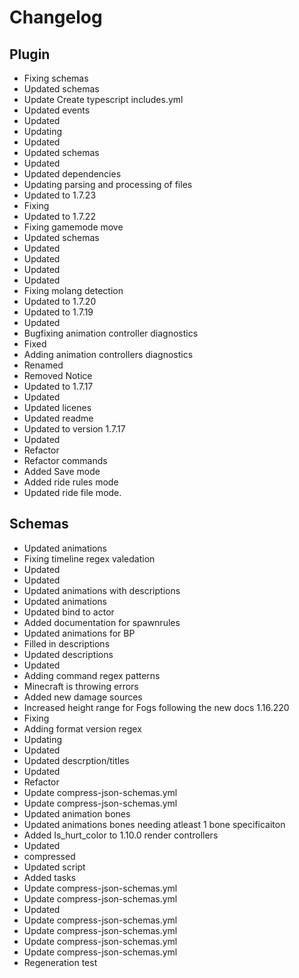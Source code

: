 # Changelog 
## Plugin 
- Fixing schemas
- Updated schemas
- Update Create typescript includes.yml
- Updated events
- Updated
- Updating
- Updated
- Updated schemas
- Updated
- Updated dependencies
- Updating parsing and processing of files
- Updated to 1.7.23
- Fixing
- Updated to 1.7.22
- Fixing gamemode move
- Updated schemas
- Updated
- Updated
- Updated
- Updated
- Fixing molang detection
- Updated to 1.7.20
- Updated to 1.7.19
- Updated
- Bugfixing animation controller diagnostics
- Fixed
- Adding animation controllers diagnostics
- Renamed
- Removed Notice
- Updated to 1.7.17
- Updated
- Updated licenes
- Updated readme
- Updated to version 1.7.17
- Updated
- Refactor
- Refactor commands
- Added Save mode
- Added ride rules mode
- Updated ride file mode. 
## Schemas 
- Updated animations
- Fixing timeline regex valedation
- Updated
- Updated
- Updated animations with descriptions
- Updated animations
- Updated bind to actor
- Added documentation for spawnrules
- Updated animations for BP
- Filled in descriptions
- Updated descriptions
- Updated
- Adding command regex patterns
- Minecraft is throwing errors
- Added new damage sources
- Increased height range for Fogs following the new docs 1.16.220
- Fixing
- Adding format version regex
- Updating
- Updated
- Updated descrption/titles
- Updated
- Refactor
- Update compress-json-schemas.yml
- Update compress-json-schemas.yml
- Updated animation bones
- Updated animations bones needing atleast 1 bone specificaiton
- Added Is_hurt_color to 1.10.0 render controllers
- Updated
- compressed
- Updated script
- Added tasks
- Update compress-json-schemas.yml
- Update compress-json-schemas.yml
- Updated
- Update compress-json-schemas.yml
- Update compress-json-schemas.yml
- Update compress-json-schemas.yml
- Update compress-json-schemas.yml
- Regeneration test